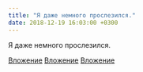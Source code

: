 ```yaml
---
title: "Я даже немного прослезился."
date: 2018-12-19 16:03:00 +0300
---
```


Я даже немного прослезился.


[Вложение](/assets/vk_photos/2/vk3043jN9fs.jpg)
[Вложение](/assets/vk_photos/2/G4Aa8YUot94.jpg)
[Вложение](/assets/vk_photos/1/oVcoZwv23EI.jpg)
